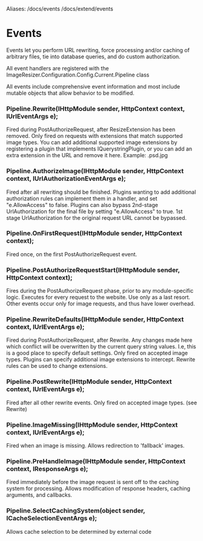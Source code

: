 Aliases: /docs/events /docs/extend/events

# Events

Events let you perform URL rewriting, force processing and/or caching of arbitrary files, tie into database queries, and do custom authorization. 

All event handlers are registered with the ImageResizer.Configuration.Config.Current.Pipeline class

All events include comprehensive event information and most include mutable objects that allow behavior to be modified.

### Pipeline.Rewrite(IHttpModule sender, HttpContext context, IUrlEventArgs e);

Fired during PostAuthorizeRequest, after ResizeExtension has been removed.
Only fired on requests with extensions that match supported image types. 
You can add additional supported image extensions by registering a plugin that implements IQuerystringPlugin, or you can add an 
extra extension in the URL and remove it here. Example: .psd.jpg</para>


### Pipeline.AuthorizeImage(IHttpModule sender, HttpContext context, IUrlAuthorizationEventArgs e);

Fired after all rewriting should be finished.
Plugins wanting to add additional authorization rules can implement them in a handler,
and set "e.AllowAccess" to false. Plugins can also bypass 2nd-stage UrlAuthorization for the final file by setting "e.AllowAccess" to true. 1st stage UrlAuthorization for the original request URL cannot be bypassed.

### Pipeline.OnFirstRequest(IHttpModule sender, HttpContext context);

Fired once, on the first PostAuthorizeRequest event.

### Pipeline.PostAuthorizeRequestStart(IHttpModule sender, HttpContext context);

Fires during the PostAuthorizeRequest phase, prior to any module-specific logic.
Executes for every request to the website. Use only as a last resort. Other events occur only for image requests, and thus have lower overhead.

### Pipeline.RewriteDefaults(IHttpModule sender, HttpContext context, IUrlEventArgs e);

Fired during PostAuthorizeRequest, after Rewrite.
Any changes made here which conflict will be overwritten by the current query string values. I.e, this is a good place to specify default settings.
Only fired on accepted image types. Plugins can specify additional image extensions to intercept. Rewrite rules can be used to change extensions.

### Pipeline.PostRewrite(IHttpModule sender, HttpContext context, IUrlEventArgs e);

Fired after all other rewrite events.
Only fired on accepted image types. (see Rewrite)

### Pipeline.ImageMissing(IHttpModule sender, HttpContext context, IUrlEventArgs e);

Fired when an image is missing. Allows redirection to 'fallback' images.

### Pipeline.PreHandleImage(IHttpModule sender, HttpContext context, IResponseArgs e);

Fired immediately before the image request is sent off to the caching system for processing.
Allows modification of response headers, caching arguments, and callbacks.

### Pipeline.SelectCachingSystem(object sender, ICacheSelectionEventArgs e);

Allows cache selection to be determined by external code

